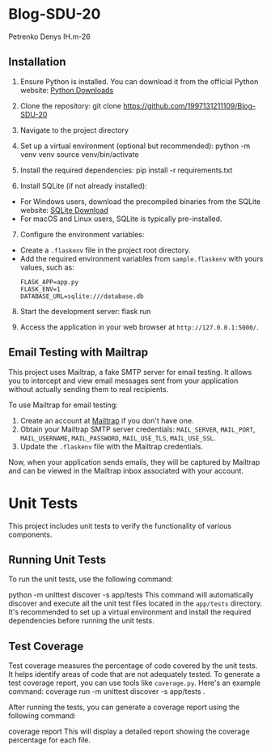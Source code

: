 # Blog-SDU-20
Petrenko Denys IH.m-26

## Installation
1. Ensure Python is installed. You can download it from the official Python website: [Python Downloads](https://www.python.org/downloads/)

2. Clone the repository:
git clone https://github.com/1997131211109/Blog-SDU-20

3. Navigate to the project directory

4. Set up a virtual environment (optional but recommended):
python -m venv venv
source venv/bin/activate

5. Install the required dependencies:
pip install -r requirements.txt

6. Install SQLite (if not already installed):
- For Windows users, download the precompiled binaries from the SQLite website: [SQLite Download](https://www.sqlite.org/download.html)
- For macOS and Linux users, SQLite is typically pre-installed.

7. Configure the environment variables:
- Create a `.flaskenv` file in the project root directory.
- Add the required environment variables from `sample.flaskenv` with yours values, such as:
  ```
  FLASK_APP=app.py
  FLASK_ENV=1
  DATABASE_URL=sqlite:///database.db
  ```

8. Start the development server:
flask run

9. Access the application in your web browser at `http://127.0.0.1:5000/`.


## Email Testing with Mailtrap
This project uses Mailtrap, a fake SMTP server for email testing. It allows you to intercept and view email messages sent from your application without actually sending them to real recipients.

To use Mailtrap for email testing:
1. Create an account at [Mailtrap](https://mailtrap.io/) if you don't have one.
2. Obtain your Mailtrap SMTP server credentials: `MAIL_SERVER`, `MAIL_PORT`, `MAIL_USERNAME`, `MAIL_PASSWORD`, `MAIL_USE_TLS`, `MAIL_USE_SSL`.
3. Update the `.flaskenv` file with the Mailtrap credentials.

Now, when your application sends emails, they will be captured by Mailtrap and can be viewed in the Mailtrap inbox associated with your account.


# Unit Tests
This project includes unit tests to verify the functionality of various components.
## Running Unit Tests

To run the unit tests, use the following command:

python -m unittest discover -s app/tests
This command will automatically discover and execute all the unit test files located in the `app/tests` directory.
It's recommended to set up a virtual environment and install the required dependencies before running the unit tests.

## Test Coverage

Test coverage measures the percentage of code covered by the unit tests. It helps identify areas of code that are not adequately tested.
To generate a test coverage report, you can use tools like `coverage.py`. Here's an example command:
coverage run -m unittest discover -s app/tests . 

After running the tests, you can generate a coverage report using the following command:

coverage report
This will display a detailed report showing the coverage percentage for each file.
